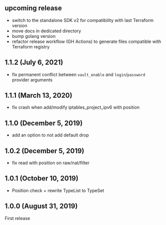 <!-- markdownlint-disable-file MD041 -->
## upcoming release

* switch to the standalone SDK v2 for compatibility with last Terraform version
* move docs in dedicated directory
* bump golang version
* refactor release workflow (GH Actions) to generate files compatible with Terraform registry

## 1.1.2 (July 6, 2021)

* fix permanent conflict between `vault_enable` and `login`/`password` provider arguments

## 1.1.1 (March 13, 2020)

* fix crash when add/modify iptables_project_ipv6 with position

## 1.1.0 (December 5, 2019)

* add an option to not add default drop

## 1.0.2 (December 5, 2019)

* fix read with position on raw/nat/filter

## 1.0.1 (October 10, 2019)

* Position check + rewrite TypeList to TypeSet

## 1.0.0 (August 31, 2019)

First release
